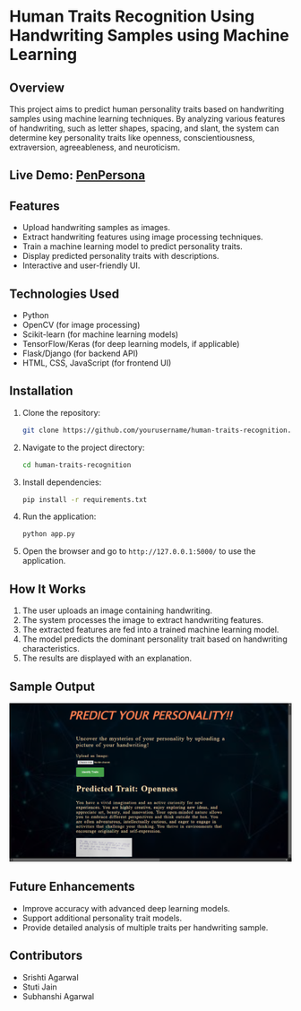 # Human Traits Recognition Using Handwriting Samples using Machine Learning

## Overview
This project aims to predict human personality traits based on handwriting samples using machine learning techniques. By analyzing various features of handwriting, such as letter shapes, spacing, and slant, the system can determine key personality traits like openness, conscientiousness, extraversion, agreeableness, and neuroticism.

## Live Demo: [PenPersona](https://penpersona-1ii7.onrender.com)

## Features
- Upload handwriting samples as images.
- Extract handwriting features using image processing techniques.
- Train a machine learning model to predict personality traits.
- Display predicted personality traits with descriptions.
- Interactive and user-friendly UI.

## Technologies Used
- Python
- OpenCV (for image processing)
- Scikit-learn (for machine learning models)
- TensorFlow/Keras (for deep learning models, if applicable)
- Flask/Django (for backend API)
- HTML, CSS, JavaScript (for frontend UI)

## Installation
1. Clone the repository:
   ```bash
   git clone https://github.com/yourusername/human-traits-recognition.git
   ```
2. Navigate to the project directory:
   ```bash
   cd human-traits-recognition
   ```
3. Install dependencies:
   ```bash
   pip install -r requirements.txt
   ```
4. Run the application:
   ```bash
   python app.py
   ```
5. Open the browser and go to `http://127.0.0.1:5000/` to use the application.

## How It Works
1. The user uploads an image containing handwriting.
2. The system processes the image to extract handwriting features.
3. The extracted features are fed into a trained machine learning model.
4. The model predicts the dominant personality trait based on handwriting characteristics.
5. The results are displayed with an explanation.

## Sample Output
![Sample Output](https://github.com/srishti-cmd/ML-Website/blob/master/output.png)

## Future Enhancements
- Improve accuracy with advanced deep learning models.
- Support additional personality trait models.
- Provide detailed analysis of multiple traits per handwriting sample.

## Contributors
- Srishti Agarwal
- Stuti Jain
- Subhanshi Agarwal

